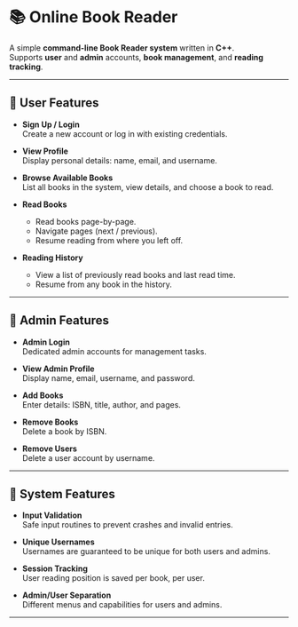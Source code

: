 # 📚 Online Book Reader

A simple **command-line Book Reader system** written in **C++**.  
Supports **user** and **admin** accounts, **book management**, and **reading tracking**.

---

## 🔹 User Features

- **Sign Up / Login**  
  Create a new account or log in with existing credentials.

- **View Profile**  
  Display personal details: name, email, and username.

- **Browse Available Books**  
  List all books in the system, view details, and choose a book to read.

- **Read Books**  
  - Read books page-by-page.  
  - Navigate pages (next / previous).  
  - Resume reading from where you left off.

- **Reading History**  
  - View a list of previously read books and last read time.  
  - Resume from any book in the history.

---

## 🔹 Admin Features

- **Admin Login**  
  Dedicated admin accounts for management tasks.

- **View Admin Profile**  
  Display name, email, username, and password.

- **Add Books**  
  Enter details: ISBN, title, author, and pages.

- **Remove Books**  
  Delete a book by ISBN.

- **Remove Users**  
  Delete a user account by username.

---

## 🔹 System Features

- **Input Validation**  
  Safe input routines to prevent crashes and invalid entries.

- **Unique Usernames**  
  Usernames are guaranteed to be unique for both users and admins.

- **Session Tracking**  
  User reading position is saved per book, per user.

- **Admin/User Separation**  
  Different menus and capabilities for users and admins.

---
